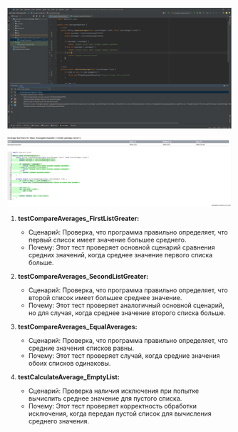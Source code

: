 


![](https://github.com/KirillCH1/Unit-test-HM/blob/main/HM6/png/Чекстаил.png)  

![](https://github.com/KirillCH1/Unit-test-HM/blob/main/HM6/png/Тесты.png)


1. **testCompareAverages_FirstListGreater:**
   - Сценарий: Проверка, что программа правильно определяет, что первый список имеет значение большее среднего.
   - Почему: Этот тест проверяет основной сценарий сравнения средних значений, когда среднее значение первого списка больше.

2. **testCompareAverages_SecondListGreater:**
   - Сценарий: Проверка, что программа правильно определяет, что второй список имеет большее среднее значение.
   - Почему: Этот тест проверяет аналогичный основной сценарий, но для случая, когда среднее значение второго списка больше.

3. **testCompareAverages_EqualAverages:**
   - Сценарий: Проверка, что программа правильно определяет, что средние значения списков равны.
   - Почему: Этот тест проверяет случай, когда средние значения обоих списков одинаковы.

4. **testCalculateAverage_EmptyList:**
   - Сценарий: Проверка наличия исключения при попытке вычислить среднее значение для пустого списка.
   - Почему: Этот тест проверяет корректность обработки исключения, когда передан пустой список для вычисления среднего значения.

